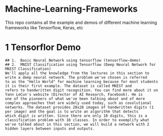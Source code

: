 # Machine-Learning-Frameworks
This repo contains all the example and demos of different machine learning frameworks like Tensorflow, Keras, etc

# 1 Tensorflor Demo
    ## 1.  Basic Neural Network using tensorflow (tensorflow-demo)
    ## 2.  MNIST Classification using Tensorflow (Deep Neural Network for MNIST Classification)
    We'll apply all the knowledge from the lectures in this section to write a deep neural network. The problem we've chosen is referred       to as the "Hello World" for machine learning because for most students it is their first example. The dataset is called MNIST and         refers to handwritten digit recognition. You can find more about it on Yann LeCun's website (Director of AI Research, Facebook). He is     one of the pioneers of what we've been talking about and of more complex approaches that are widely used today, such as covolutional       networks. The dataset provides 28x28 images of handwritten digits (1 per image) and the goal is to write an algorithm that detects         which digit is written. Since there are only 10 digits, this is a classification problem with 10 classes. In order to exemplify what       we've talked about in this section, we will build a network with 2 hidden layers between inputs and outputs.
    
    
